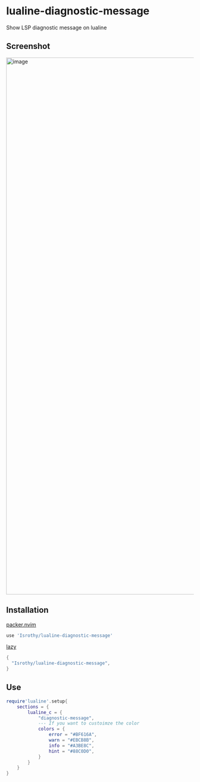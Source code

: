 # lualine-diagnostic-message

Show LSP diagnostic message on lualine

## Screenshot
<img width="1438" alt="image" src="https://user-images.githubusercontent.com/61075605/213876470-98d47e09-16fc-4994-88e0-550dffc32a1a.png">

## Installation

[packer.nvim](https://github.com/wbthomason/packer.nvim)

```lua
use 'Isrothy/lualine-diagnostic-message'
```

[lazy](https://github.com/folke/lazy.nvim)

```lua
{
  "Isrothy/lualine-diagnostic-message",
}
```

## Use

```lua
require'lualine'.setup{
    sections = {
        lualine_c = {
            "diagnostic-message",
            --- If you want to custoimze the color
            colors = {
                error = "#BF616A",
                warn = "#EBCB8B",
                info = "#A3BE8C",
                hint = "#88C0D0",
            }
        }
    }
}
```
